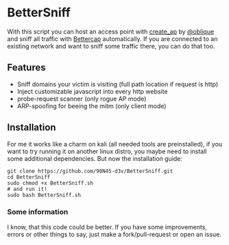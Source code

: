 # BetterSniff
With this script you can host an access point with [create_ap](https://github.com/oblique/create_ap) by [@oblique](https://github.com/oblique) and sniff all traffic with [Bettercap](https://www.bettercap.org/) automatically.
If you are connected to an existing network and want to sniff some traffic there, you can do that too.

## Features
- Sniff domains your victim is visiting (full path location if request is http)
- Inject customizable javascript into every http website
- probe-request scanner (only rogue AP mode)
- ARP-spoofing for beeing the mitm (only client mode)

## Installation
For me it works like a charm on kali (all needed tools are preinstalled), if you want to try running it on another linux distro, you maybe need to install some additional dependencies.
But now the installation guide:
```
git clone https://github.com/90N45-d3v/BetterSniff.git
cd BetterSniff
sudo chmod +x BetterSniff.sh
# and run it!
sudo bash BetterSniff.sh
```
### Some information
I know, that this code could be better. 
If you have some improvements, errors or other things to say, just make a fork/pull-request or open an issue.
